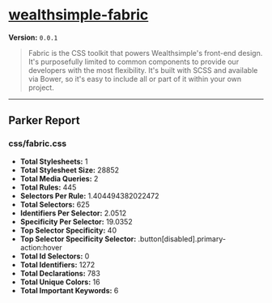 # [wealthsimple-fabric]( http://fabric.wealthsimple.com )

**Version:** `0.0.1`

> Fabric is the CSS toolkit that powers Wealthsimple's front-end design. It's purposefully limited to common components to provide our developers with the most flexibility. It's built with SCSS and available via Bower, so it's easy to include all or part of it within your own project.

* * *

## Parker Report

### css/fabric.css

- **Total Stylesheets:** 1
- **Total Stylesheet Size:** 28852
- **Total Media Queries:** 2
- **Total Rules:** 445
- **Selectors Per Rule:** 1.404494382022472
- **Total Selectors:** 625
- **Identifiers Per Selector:** 2.0512
- **Specificity Per Selector:** 19.0352
- **Top Selector Specificity:** 40
- **Top Selector Specificity Selector:** .button[disabled].primary-action:hover
- **Total Id Selectors:** 0
- **Total Identifiers:** 1272
- **Total Declarations:** 783
- **Total Unique Colors:** 16
- **Total Important Keywords:** 6
